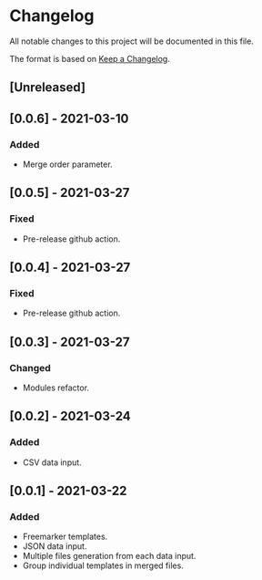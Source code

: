 # Changelog
All notable changes to this project will be documented in this file.

The format is based on [Keep a Changelog](https://keepachangelog.com/en/1.0.0/).

## [Unreleased]

## [0.0.6] - 2021-03-10
### Added
- Merge order parameter.

## [0.0.5] - 2021-03-27
### Fixed
- Pre-release github action.

## [0.0.4] - 2021-03-27
### Fixed
- Pre-release github action.

## [0.0.3] - 2021-03-27
### Changed
- Modules refactor.

## [0.0.2] - 2021-03-24
### Added
- CSV data input.

## [0.0.1] - 2021-03-22
### Added
- Freemarker templates.
- JSON data input.
- Multiple files generation from each data input.
- Group individual templates in merged files.
